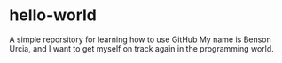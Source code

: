 # hello-world
A simple reporsitory for learning how to use GitHub
My name is Benson Urcia, and I want to get myself on track again in the programming world.
